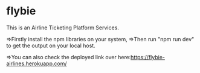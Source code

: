 # flybie
This is an Airline Ticketing Platform Services.


=>Firstly install the npm libraries on your system,
=>Then run "npm run dev" to get the output on your local host.

=>You can also check the deployed link over here:https://flybie-airlines.herokuapp.com/
